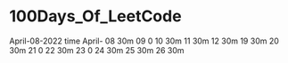 # 100Days_Of_LeetCode
April-08-2022   time
April- 08        30m
       09        0
       10        30m
       11        30m
       12        30m
       19        30m
       20        30m
       21        0
       22        30m
       23        0
       24        30m
       25        30m
       26        30m
